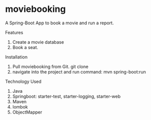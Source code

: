 # moviebooking
A Spring-Boot App to book a movie and run a report.

Features
1. Create a movie database
2. Book a seat.

Installation
1. Pull moviebooking from Git. git clone 
2. navigate into the project and run command: mvn spring-boot:run

Technology Used
1. Java
2. Springboot: starter-test, starter-logging, starter-web
3. Maven
4. lombok
5. ObjectMapper

